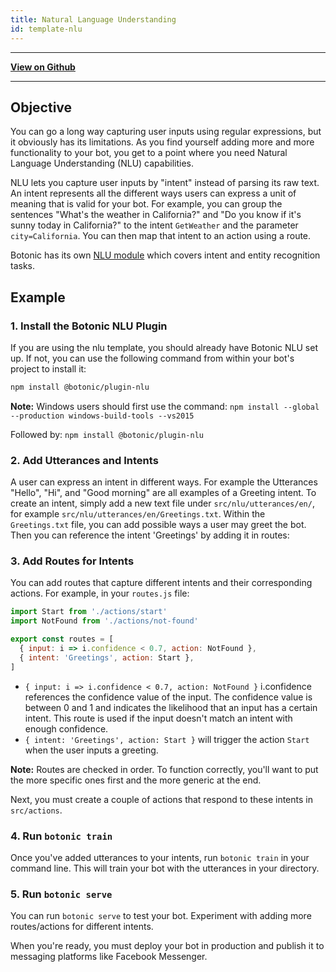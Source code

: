 ```yaml
---
title: Natural Language Understanding
id: template-nlu
---
```


---

[**View on Github**](https://github.com/hubtype/botonic/tree/master/packages/botonic-cli/templates/nlu)

---

## Objective

You can go a long way capturing user inputs using regular expressions, but it obviously has its limitations. As you find yourself adding more and more functionality to your bot, you get to a point where you need Natural Language Understanding (NLU) capabilities.

NLU lets you capture user inputs by "intent" instead of parsing its raw text. An intent represents all the different ways users can express a unit of meaning that is valid for your bot. For example, you can group the sentences "What's the weather in California?" and "Do you know if it's sunny today in California?" to the intent `GetWeather` and the parameter `city=California`. You can then map that intent to an action using a route.

Botonic has its own [NLU module](/concepts/i18n) which covers intent and entity recognition tasks.

## Example

### 1. Install the Botonic NLU Plugin

If you are using the nlu template, you should already have Botonic NLU set up.
If not, you can use the following command from within your bot's project to install it:

```bash
npm install @botonic/plugin-nlu
```

**Note:** Windows users should first use the command:
`npm install --global --production windows-build-tools --vs2015`

Followed by: `npm install @botonic/plugin-nlu`

### 2. Add Utterances and Intents

A user can express an intent in different ways. For example the Utterances "Hello", "Hi", and "Good morning" are all examples of a Greeting intent.
To create an intent, simply add a new text file under `src/nlu/utterances/en/`, for example `src/nlu/utterances/en/Greetings.txt`.
Within the `Greetings.txt` file, you can add possible ways a user may greet the bot. Then you can reference the intent 'Greetings' by adding it in routes:

### 3. Add Routes for Intents

You can add routes that capture different intents and their corresponding actions. For example, in your `routes.js` file:

```javascript
import Start from './actions/start'
import NotFound from './actions/not-found'

export const routes = [
  { input: i => i.confidence < 0.7, action: NotFound },
  { intent: 'Greetings', action: Start },
]
```

- `{ input: i => i.confidence < 0.7, action: NotFound }` i.confidence references the confidence value of the input. The confidence value is
  between 0 and 1 and indicates the likelihood that an input has a certain intent. This route is used if the input doesn't match an intent with enough confidence.
- `{ intent: 'Greetings', action: Start }` will trigger the action `Start` when the user inputs a greeting.

**Note:** Routes are checked in order. To function correctly, you'll want to put the more specific ones first and the more generic at the end.

Next, you must create a couple of actions that respond to these intents in `src/actions`.

### 4. Run `botonic train`

Once you've added utterances to your intents, run `botonic train` in your command line. This will train your bot with the utterances in your directory.

### 5. Run `botonic serve`

You can run `botonic serve` to test your bot.
Experiment with adding more routes/actions for different intents.

When you're ready, you must deploy your bot in production and publish it to messaging platforms like Facebook Messenger.
